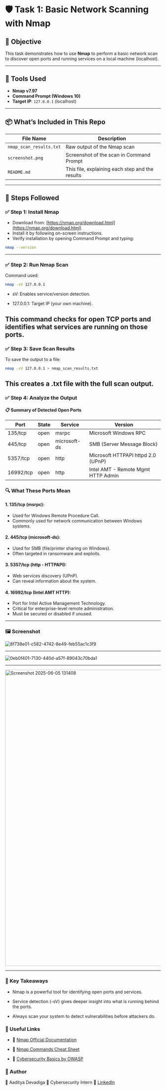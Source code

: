 # 🛡️ Task 1: Basic Network Scanning with Nmap

## 🎯 Objective

This task demonstrates how to use **Nmap** to perform a basic network scan to discover open ports and running services on a local machine (localhost).

---

## 🧰 Tools Used

- **Nmap v7.97**
- **Command Prompt (Windows 10)**
- **Target IP**: `127.0.0.1` (localhost)

---

## 📦 What’s Included in This Repo

| File Name              | Description                                       |
|------------------------|---------------------------------------------------|
| `nmap_scan_results.txt` | Raw output of the Nmap scan                      |
| `screenshot.png`        | Screenshot of the scan in Command Prompt         |
| `README.md`             | This file, explaining each step and the results  |

---

## 🧪 Steps Followed

### ✅ Step 1: Install Nmap

- Download from: [https://nmap.org/download.html](https://nmap.org/download.html)
- Install it by following on-screen instructions.
- Verify installation by opening Command Prompt and typing:
```bash
nmap --version
```
---
### ✅ Step 2: Run Nmap Scan
Command used:

```bash
nmap -sV 127.0.0.1
```
- sV: Enables service/version detection.

- 127.0.0.1: Target IP (your own machine).

This command checks for open TCP ports and identifies what services are running on those ports.
---
### ✅ Step 3: Save Scan Results
To save the output to a file:

```bash
nmap -sV 127.0.0.1 > nmap_scan_results.txt
```
This creates a .txt file with the full scan output.
---
### ✅ Step 4: Analyze the Output

#### 📋 Summary of Detected Open Ports

| Port      | State | Service       | Version                                |
|-----------|-------|---------------|----------------------------------------|
| 135/tcp   | open  | msrpc         | Microsoft Windows RPC                  |
| 445/tcp   | open  | microsoft-ds  | SMB (Server Message Block)             |
| 5357/tcp  | open  | http          | Microsoft HTTPAPI httpd 2.0 (UPnP)     |
| 16992/tcp | open  | http          | Intel AMT - Remote Mgmt HTTP Admin     |
### 🔍 What These Ports Mean
#### 1. 135/tcp (msrpc):

- Used for Windows Remote Procedure Call.
- Commonly used for network communication between Windows systems.
#### 2. 445/tcp (microsoft-ds):
- Used for SMB (file/printer sharing on Windows).
- Often targeted in ransomware and exploits.
#### 3. 5357/tcp (http - HTTPAPI):
- Web services discovery (UPnP).
- Can reveal information about the system.
#### 4. 16992/tcp (Intel AMT HTTP):
- Port for Intel Active Management Technology.
- Critical for enterprise-level remote administration.
- Must be secured or disabled if unused.
---
### 🖼️ Screenshot
![8f738e01-c582-4742-8e49-feb55ac1c3f9](https://github.com/user-attachments/assets/349d3807-ed65-47cc-8ff8-2606678b53b6)

---
![0eb0f401-7130-440d-a57f-89043c70bda1](https://github.com/user-attachments/assets/e7861272-883b-4687-8bb5-161488f2ea9b)

---
<img width="960" alt="Screenshot 2025-06-05 131408" src="https://github.com/user-attachments/assets/6551ee97-d37b-4f43-9cbd-4e6575d47c4f" />

---
### 🧠 Key Takeaways
- Nmap is a powerful tool for identifying open ports and services.

- Service detection (-sV) gives deeper insight into what is running behind the ports.

- Always scan your system to detect vulnerabilities before attackers do.

### 🔗 Useful Links
- 📘 [Nmap Official Documentation](https://nmap.org/book/man.html)

- 📄 [Nmap Commands Cheat Sheet](https://nmap.org/man/en/)

- 🔐 [Cybersecurity Basics by OWASP](https://owasp.org/)

### 🙋 Author
👤 Aaditya Devadiga
📍 Cybersecurity Intern
🔗 [LinkedIn](https://www.linkedin.com/in/aaditya-devadiga-0ba539329)

